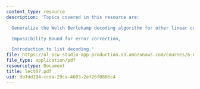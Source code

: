 ```yaml
---
content_type: resource
description: 'Topics covered in this resource are:

  Generalize the Welch Berlekamp decoding algorithm for other linear codes,

  Impossibility Bound for error correction,

  Introduction to list decoding.'
file: https://ol-ocw-studio-app-production.s3.amazonaws.com/courses/6-895-essential-coding-theory-fall-2004/db7dd194ccda29ca46032ef26f0806c4_lect07.pdf
file_type: application/pdf
resourcetype: Document
title: lect07.pdf
uid: db7dd194-ccda-29ca-4603-2ef26f0806c4
---
```


